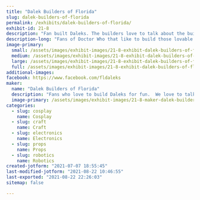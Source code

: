 ```yaml
---
title: "Dalek Builders of Florida"
slug: dalek-builders-of-florida
permalink: /exhibits/dalek-builders-of-florida/
exhibit-id: 21-8
description: "Fan built Daleks. The builders love to talk about the build process."
description-long: "Fans of Doctor Who that like to build those lovable villains, the Daleks.  Some are fully motorized and some are bare bones.  Come see us and find out what it takes to build one. Or just come and see what Daleks are all about.  The builders will talk to anyone about any or all of the build process."
image-primary: 
  small: /assets/images/exhibit-images/21-8-exhibit-dalek-builders-of-florida-dalek1-small.jpg
  medium: /assets/images/exhibit-images/21-8-exhibit-dalek-builders-of-florida-dalek1-medium.jpg
  large: /assets/images/exhibit-images/21-8-exhibit-dalek-builders-of-florida-dalek1-large.jpg
  full: /assets/images/exhibit-images/21-8-exhibit-dalek-builders-of-florida-dalek1-full.jpg
additional-images: 
facebook: https://www.facebook.com/fldaleks
maker: 
  name: "Dalek Builders of Florida"
  description: "Fans who love to build Daleks for fun.  We love to talk to bring our Daleks out and talk to anyone about the build process."
  image-primary: /assets/images/exhibit-images/21-8-maker-dalek-builders-of-florida-dalek-builders-v3-01-medium.jpg
categories: 
  - slug: cosplay
    name: Cosplay
  - slug: craft
    name: Craft
  - slug: electronics
    name: Electronics
  - slug: props
    name: Props
  - slug: robotics
    name: Robotics
created-jotform: "2021-07-07 18:55:45"
last-modified-jotform: "2021-08-22 10:46:55"
last-exported: "2021-08-22 22:26:03"
sitemap: false

---
```

